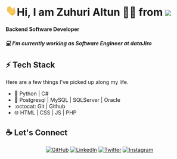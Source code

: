 # <img src="https://raw.githubusercontent.com/ABSphreak/ABSphreak/master/gifs/Hi.gif" width="30px">Hi, I am Zuhuri Altun 👨‍💻 from <img src="https://img.icons8.com/offices/30/000000/turkey.png"/>

#### Backend Software Developer

##### 💻 I'm currently working as Software Engineer at dataJiro

## ⚡ Tech Stack

Here are a few things I've picked up along my life.

* 🐍 Python | C#
* 🐘 Postgresql | MySQL | SQLServer | Oracle 
* :octocat: Git | Github
* 🌐 HTML | CSS | JS | PHP

## :coffee: Let's Connect 
<p align="center">
	<a href="https://github.com/zuhurialtun"><img src="https://img.icons8.com/bubbles/50/000000/github.png" alt="GitHub"/></a>
	<a href="https://www.linkedin.com/in/zuhuri/"><img src="https://img.icons8.com/bubbles/50/000000/linkedin.png" alt="LinkedIn"/></a>
	<a href="https://twitter.com/Zuhuri_Altun"><img src="https://img.icons8.com/bubbles/50/000000/twitter-circled.png" alt="Twitter"/></a>
	<a href="mailto:zuhuri312@gmail.com"><img src="https://img.icons8.com/bubbles/50/000000/email.png" alt="Instagram"/></a>
</p>
